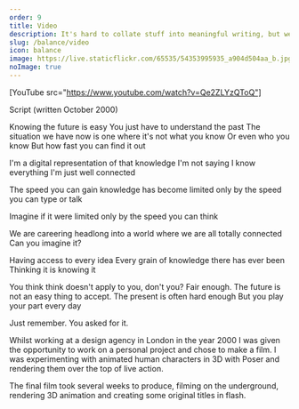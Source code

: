 ```yaml
---
order: 9
title: Video
description: It's hard to collate stuff into meaningful writing, but we've doing our best
slug: /balance/video
icon: balance
image: https://live.staticflickr.com/65535/54353995935_a904d504aa_b.jpg
noImage: true
---
```


[YouTube src="https://www.youtube.com/watch?v=Qe2ZLYzQToQ"]

Script (written October 2000)

Knowing the future is easy
You just have to understand the past
The situation we have now is one where it's not what you know
Or even who you know
But how fast you can find it out

I'm a digital representation of that knowledge
I'm not saying I know everything
I'm just well connected

The speed you can gain knowledge has become limited only by the speed you can type or talk

Imagine if it were limited only by the speed you can think

We are careering headlong into a world where we are all totally connected
Can you imagine it?

Having access to every idea
Every grain of knowledge there has ever been
Thinking it is knowing it

You think think doesn't apply to you, don't you?
Fair enough.
The future is not an easy thing to accept.
The present is often hard enough
But you play your part every day

Just remember.
You asked for it.

Whilst working at a design agency in London in the year 2000 I was given the opportunity to work on a personal project and chose to make a film. I was experimenting with animated human characters in 3D with Poser and rendering them over the top of live action.

The final film took several weeks to produce, filming on the underground, rendering 3D animation and creating some original titles in flash.
